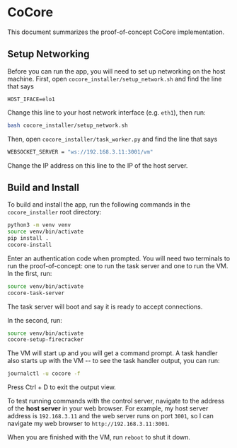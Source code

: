 # CoCore

This document summarizes the proof-of-concept CoCore implementation.

## Setup Networking

Before you can run the app, you will need to set up networking on the host machine. First, open `cocore_installer/setup_network.sh` and find the line that says

```
HOST_IFACE=elo1
```

Change this line to your host network interface (e.g. `eth1`), then run:

```bash
bash cocore_installer/setup_network.sh
```

Then, open `cocore_installer/task_worker.py` and find the line that says

```bash
WEBSOCKET_SERVER = "ws://192.168.3.11:3001/vm"
```

Change the IP address on this line to the IP of the host server.

## Build and Install

To build and install the app, run the following commands in the `cocore_installer` root directory:

```bash
python3 -m venv venv
source venv/bin/activate
pip install .
cocore-install
```

Enter an authentication code when prompted. You will need two terminals to run the proof-of-concept: one to run the task server and one to run the VM. In the first, run:

```bash
source venv/bin/activate
cocore-task-server
```

The task server will boot and say it is ready to accept connections.

In the second, run:

```bash
source venv/bin/activate
cocore-setup-firecracker
```

The VM will start up and you will get a command prompt. A task handler also starts up with the VM -- to see the task handler output, you can run:

```bash
journalctl -u cocore -f
```

Press Ctrl + D to exit the output view.

To test running commands with the control server, navigate to the address of the **host server** in your web browser. For example, my host server address is `192.168.3.11` and the web server runs on port `3001`, so I can navigate my web browser to `http://192.168.3.11:3001`.

When you are finished with the VM, run `reboot` to shut it down.
